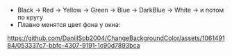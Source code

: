 - Black -> Red -> Yellow -> Green -> Blue -> DarkBlue -> White -> и потом по кругу
- Плавно менятся цвет фона у окна:

https://github.com/DaniilSob2004/ChangeBackgroundColor/assets/106149184/053337c7-bbfc-4307-9191-1c90d7893bca